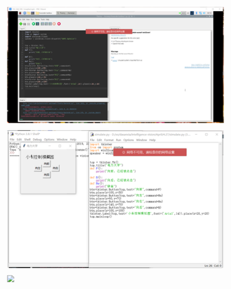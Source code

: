 ![](https://github.com/shiep2021/homework/blob/main/chenyue/4.13/photo/zy.png) 

![](https://github.com/shiep2021/homework/blob/main/chenyue/4.13/photo/zy2.png) 

![](https://github.com/shiep2021/homework/blob/main/chenyue/4.13/photo/zy3.png) 
